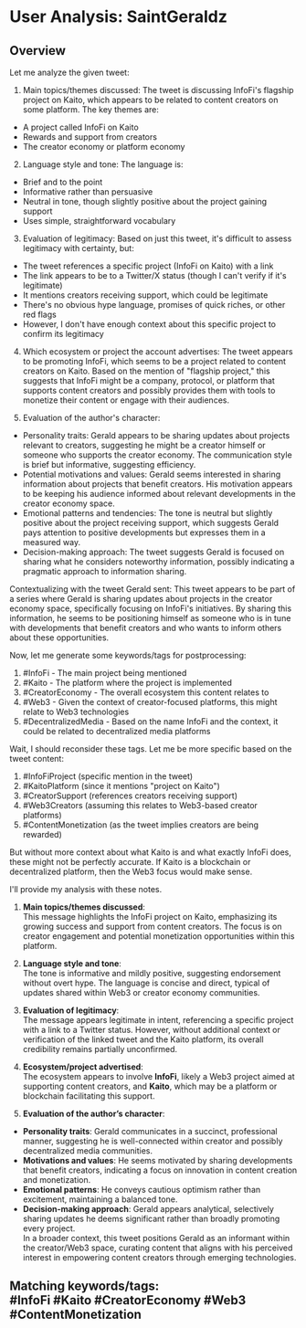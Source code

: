 # User Analysis: SaintGeraldz

## Overview

<think>
Let me analyze the given tweet:

1. Main topics/themes discussed:
The tweet is discussing InfoFi's flagship project on Kaito, which appears to be related to content creators on some platform. The key themes are:
- A project called InfoFi on Kaito
- Rewards and support from creators
- The creator economy or platform economy

2. Language style and tone:
The language is:
- Brief and to the point
- Informative rather than persuasive
- Neutral in tone, though slightly positive about the project gaining support
- Uses simple, straightforward vocabulary

3. Evaluation of legitimacy:
Based on just this tweet, it's difficult to assess legitimacy with certainty, but:
- The tweet references a specific project (InfoFi on Kaito) with a link
- The link appears to be to a Twitter/X status (though I can't verify if it's legitimate)
- It mentions creators receiving support, which could be legitimate
- There's no obvious hype language, promises of quick riches, or other red flags
- However, I don't have enough context about this specific project to confirm its legitimacy

4. Which ecosystem or project the account advertises:
The tweet appears to be promoting InfoFi, which seems to be a project related to content creators on Kaito. Based on the mention of "flagship project," this suggests that InfoFi might be a company, protocol, or platform that supports content creators and possibly provides them with tools to monetize their content or engage with their audiences.

5. Evaluation of the author's character:
- Personality traits: Gerald appears to be sharing updates about projects relevant to creators, suggesting he might be a creator himself or someone who supports the creator economy. The communication style is brief but informative, suggesting efficiency.
- Potential motivations and values: Gerald seems interested in sharing information about projects that benefit creators. His motivation appears to be keeping his audience informed about relevant developments in the creator economy space.
- Emotional patterns and tendencies: The tone is neutral but slightly positive about the project receiving support, which suggests Gerald pays attention to positive developments but expresses them in a measured way.
- Decision-making approach: The tweet suggests Gerald is focused on sharing what he considers noteworthy information, possibly indicating a pragmatic approach to information sharing.

Contextualizing with the tweet Gerald sent:
This tweet appears to be part of a series where Gerald is sharing updates about projects in the creator economy space, specifically focusing on InfoFi's initiatives. By sharing this information, he seems to be positioning himself as someone who is in tune with developments that benefit creators and who wants to inform others about these opportunities.

Now, let me generate some keywords/tags for postprocessing:

1. #InfoFi - The main project being mentioned
2. #Kaito - The platform where the project is implemented
3. #CreatorEconomy - The overall ecosystem this content relates to
4. #Web3 - Given the context of creator-focused platforms, this might relate to Web3 technologies
5. #DecentralizedMedia - Based on the name InfoFi and the context, it could be related to decentralized media platforms

Wait, I should reconsider these tags. Let me be more specific based on the tweet content:

1. #InfoFiProject (specific mention in the tweet)
2. #KaitoPlatform (since it mentions "project on Kaito")
3. #CreatorSupport (references creators receiving support)
4. #Web3Creators (assuming this relates to Web3-based creator platforms)
5. #ContentMonetization (as the tweet implies creators are being rewarded)

But without more context about what Kaito is and what exactly InfoFi does, these might not be perfectly accurate. If Kaito is a blockchain or decentralized platform, then the Web3 focus would make sense.

I'll provide my analysis with these notes.
</think>

1. **Main topics/themes discussed**:  
This message highlights the InfoFi project on Kaito, emphasizing its growing success and support from content creators. The focus is on creator engagement and potential monetization opportunities within this platform.

2. **Language style and tone**:  
The tone is informative and mildly positive, suggesting endorsement without overt hype. The language is concise and direct, typical of updates shared within Web3 or creator economy communities.

3. **Evaluation of legitimacy**:  
The message appears legitimate in intent, referencing a specific project with a link to a Twitter status. However, without additional context or verification of the linked tweet and the Kaito platform, its overall credibility remains partially unconfirmed.

4. **Ecosystem/project advertised**:  
The ecosystem appears to involve **InfoFi**, likely a Web3 project aimed at supporting content creators, and **Kaito**, which may be a platform or blockchain facilitating this support.

5. **Evaluation of the author’s character**:  
- **Personality traits**: Gerald communicates in a succinct, professional manner, suggesting he is well-connected within creator and possibly decentralized media communities.  
- **Motivations and values**: He seems motivated by sharing developments that benefit creators, indicating a focus on innovation in content creation and monetization.  
- **Emotional patterns**: He conveys cautious optimism rather than excitement, maintaining a balanced tone.  
- **Decision-making approach**: Gerald appears analytical, selectively sharing updates he deems significant rather than broadly promoting every project.  
In a broader context, this tweet positions Gerald as an informant within the creator/Web3 space, curating content that aligns with his perceived interest in empowering content creators through emerging technologies.

**Matching keywords/tags**:  
#InfoFi #Kaito #CreatorEconomy #Web3 #ContentMonetization
---
